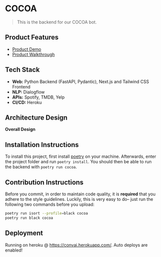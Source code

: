 # COCOA
> This is the backend for our COCOA bot.

## Product Features
- [Product Demo](https://www.youtube.com/watch?v=7q5QhEqZHBw&ab_channel=RobertKang)
- [Product Walkthrough](https://docs.google.com/presentation/d/1NwLBlXiXcbnBE8y7UPCaglUemoXy7SG_ZJJBgGriaLM/edit?usp=sharing)

## Tech Stack
- **Web:** Python Backend (FastAPI, Pydantic), Next.js and Tailwind CSS Frontend
- **NLP:** Dialogflow
- **APIs:** Spotify, TMDB, Yelp
- **CI/CD:** Heroku

## Architecture Design
**Overall Design**


## Installation Instructions

To install this project, first install [poetry](https://python-poetry.org/docs/) on your machine.
Afterwards, enter the project folder and run `poetry install`. You should then be able to run the 
backend with `poetry run cocoa`.

## Contribution Instructions
Before you commit, in order to maintain code quality, it is **required** that you adhere to the style
guidelines. Luckily, this is very easy to do– just run the following two commands before you upload:
```bash
poetry run isort --profile=black cocoa
poetry run black cocoa
```

## Deployment
Running on heroku @ https://convai.herokuapp.com/. Auto deploys are enabled!

